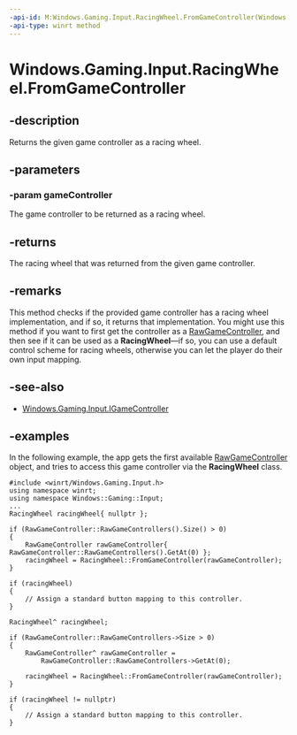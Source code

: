 ```yaml
---
-api-id: M:Windows.Gaming.Input.RacingWheel.FromGameController(Windows.Gaming.Input.IGameController)
-api-type: winrt method
---
```


<!-- Method syntax.
public RacingWheel RacingWheel.FromGameController(IGameController gameController)
-->

# Windows.Gaming.Input.RacingWheel.FromGameController


## -description

Returns the given game controller as a racing wheel.

## -parameters

### -param gameController

The game controller to be returned as a racing wheel.

## -returns

The racing wheel that was returned from the given game controller.

## -remarks

This method checks if the provided game controller has a racing wheel implementation, and if so, it returns that implementation. You might use this method if you want to first get the controller as a [RawGameController](rawgamecontroller.md), and then see if it can be used as a **RacingWheel**&mdash;if so, you can use a default control scheme for racing wheels, otherwise you can let the player do their own input mapping.

## -see-also

* [Windows.Gaming.Input.IGameController](igamecontroller.md)

## -examples

In the following example, the app gets the first available [RawGameController](rawgamecontroller.md) object, and tries to access this game controller via the **RacingWheel** class.

```cppwinrt
#include <winrt/Windows.Gaming.Input.h>
using namespace winrt;
using namespace Windows::Gaming::Input;
...
RacingWheel racingWheel{ nullptr };

if (RawGameController::RawGameControllers().Size() > 0)
{
    RawGameController rawGameController{ RawGameController::RawGameControllers().GetAt(0) };
    racingWheel = RacingWheel::FromGameController(rawGameController);
}

if (racingWheel)
{
    // Assign a standard button mapping to this controller.
}
```

```cppcx
RacingWheel^ racingWheel;

if (RawGameController::RawGameControllers->Size > 0)
{
    RawGameController^ rawGameController = 
        RawGameController::RawGameControllers->GetAt(0);
        
    racingWheel = RacingWheel::FromGameController(rawGameController);
}

if (racingWheel != nullptr)
{
    // Assign a standard button mapping to this controller.
}
```

